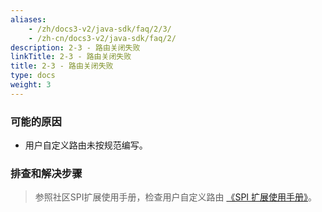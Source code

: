 ```yaml
---
aliases:
    - /zh/docs3-v2/java-sdk/faq/2/3/
    - /zh-cn/docs3-v2/java-sdk/faq/2/
description: 2-3 - 路由关闭失败
linkTitle: 2-3 - 路由关闭失败
title: 2-3 - 路由关闭失败
type: docs
weight: 3
---
```






### 可能的原因

* 用户自定义路由未按规范编写。

### 排查和解决步骤
> 参照社区SPI扩展使用手册，检查用户自定义路由 [《SPI 扩展使用手册》](/zh-cn/overview/mannual/java-sdk/reference-manual/spi/)。